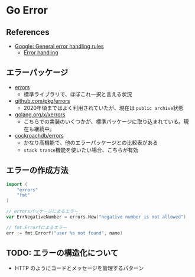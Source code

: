 # Go Error

## References

- [Google: General error handling rules](https://developers.google.com/tech-writing/error-messages/error-handling)
  - [Error handling](https://google.github.io/styleguide/go/best-practices#error-handling)

## エラーパッケージ

- [errors](https://pkg.go.dev/errors)
  - 標準ライブラリで、ほぼこれ一択と言える状況
- [github.com/pkg/errors](https://github.com/pkg/errors)
  - 2020年頃まではよく利用されていたが、現在は `public archive`状態
- [golang.org/x/xerrors](https://pkg.go.dev/golang.org/x/xerrors)
  - こちらでの実装のいくつかが、標準パッケージに取り込まれている。現在も継続中。
- [cockroachdb/errors](https://github.com/cockroachdb/errors)
  - かなり高機能で、他のエラーパッケージとの比較表がある
  - `stack trance`機能を使いたい場合、こちらが有効

## エラーの作成方法

```go
import (
    "errors"
    "fmt"
)

// errorsパッケージによるエラー
var ErrNegativeNumber = errors.New("negative number is not allowed")

// fmt.Errorfによるエラー
err := fmt.Errorf("user %s not found", name)
```

## TODO: エラーの構造化について

- HTTP のようにコードとメッセージを管理するパターン
